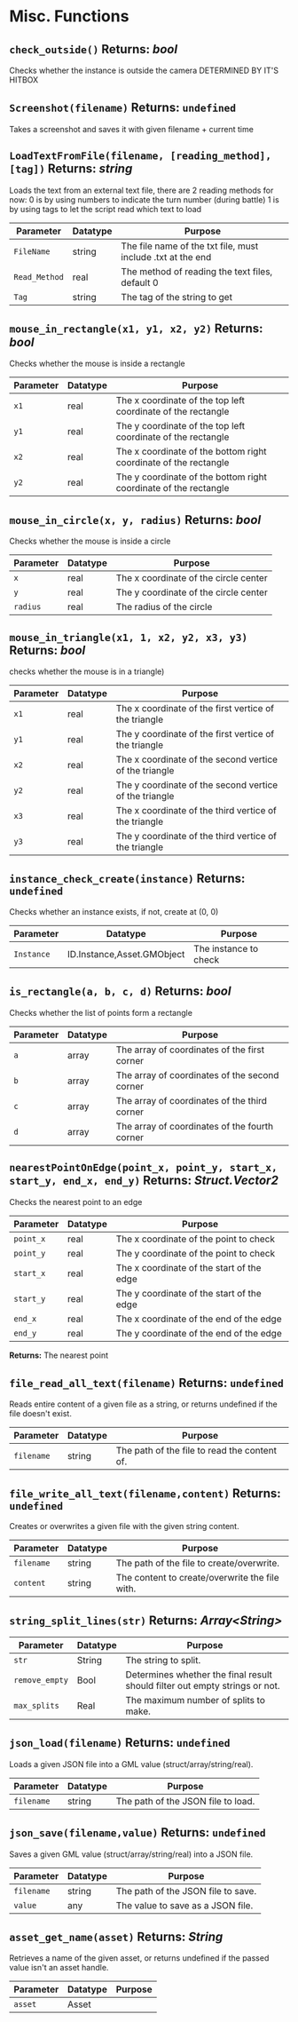 # Misc. Functions

## `check_outside()` Returns: *bool*
Checks whether the instance is outside the camera DETERMINED BY IT'S HITBOX

## `Screenshot(filename)` Returns: `undefined`
Takes a screenshot and saves it with given filename + current time

## `LoadTextFromFile(filename, [reading_method], [tag])` Returns: *string*
Loads the text from an external text file, there are 2 reading methods for now:
0 is by using numbers to indicate the turn number (during battle)
1 is by using tags to let the script read which text to load

| Parameter | Datatype  | Purpose |
|-----------|-----------|---------|
|`FileName` |string |The file name of the txt file, must include .txt at the end |
|`Read_Method` |real |The method of reading the text files, default 0 |
|`Tag` |string |The tag of the string to get |

## `mouse_in_rectangle(x1, y1, x2, y2)` Returns: *bool*
Checks whether the mouse is inside a rectangle

| Parameter | Datatype  | Purpose |
|-----------|-----------|---------|
|`x1` |real |The x coordinate of the top left coordinate of the rectangle |
|`y1` |real |The y coordinate of the top left coordinate of the rectangle |
|`x2` |real |The x coordinate of the bottom right coordinate of the rectangle |
|`y2` |real |The y coordinate of the bottom right coordinate of the rectangle |

## `mouse_in_circle(x, y, radius)` Returns: *bool*
Checks whether the mouse is inside a circle

| Parameter | Datatype  | Purpose |
|-----------|-----------|---------|
|`x` |real |The x coordinate of the circle center |
|`y` |real |The y coordinate of the circle center |
|`radius` |real |The radius of the circle |

## `mouse_in_triangle(x1, 1, x2, y2, x3, y3)` Returns: *bool*
checks whether the mouse is in a triangle)

| Parameter | Datatype  | Purpose |
|-----------|-----------|---------|
|`x1` |real |The x coordinate of the first vertice of the triangle |
|`y1` |real |The y coordinate of the first vertice of the triangle |
|`x2` |real |The x coordinate of the second vertice of the triangle |
|`y2` |real |The y coordinate of the second vertice of the triangle |
|`x3` |real |The x coordinate of the third vertice of the triangle |
|`y3` |real |The y coordinate of the third vertice of the triangle |

## `instance_check_create(instance)` Returns: `undefined`
Checks whether an instance exists, if not, create at (0, 0)

| Parameter | Datatype  | Purpose |
|-----------|-----------|---------|
|`Instance` |ID.Instance,Asset.GMObject |The instance to check |








## `is_rectangle(a, b, c, d)` Returns: *bool*
Checks whether the list of points form a rectangle

| Parameter | Datatype  | Purpose |
|-----------|-----------|---------|
|`a` |array |The array of coordinates of the first corner |
|`b` |array |The array of coordinates of the second corner |
|`c` |array |The array of coordinates of the third corner |
|`d` |array |The array of coordinates of the fourth corner |

## `nearestPointOnEdge(point_x, point_y, start_x, start_y, end_x, end_y)` Returns: *Struct.Vector2*
Checks the nearest point to an edge

| Parameter | Datatype  | Purpose |
|-----------|-----------|---------|
|`point_x` |real |The x coordinate of the point to check |
|`point_y` |real |The y coordinate of the point to check |
|`start_x` |real |The x coordinate of the start of the edge |
|`start_y` |real |The y coordinate of the start of the edge |
|`end_x` |real |The x coordinate of the end of the edge |
|`end_y` |real |The y coordinate of the end of the edge |

**Returns:** The nearest point

## `file_read_all_text(filename)` Returns: `undefined`
Reads entire content of a given file as a string, or returns undefined if the file doesn't exist.

| Parameter | Datatype  | Purpose |
|-----------|-----------|---------|
|`filename` |string |The path of the file to read the content of. |













## `file_write_all_text(filename,content)` Returns: `undefined`
Creates or overwrites a given file with the given string content.

| Parameter | Datatype  | Purpose |
|-----------|-----------|---------|
|`filename` |string |The path of the file to create/overwrite. |
|`content` |string |The content to create/overwrite the file with. |









## `string_split_lines(str)` Returns: *Array\<String\>*

| Parameter | Datatype  | Purpose |
|-----------|-----------|---------|
|`str` |String |The string to split. |
|`remove_empty` |Bool |Determines whether the final result should filter out empty strings or not. |
|`max_splits` |Real |The maximum number of splits to make. |

## `json_load(filename)` Returns: `undefined`
Loads a given JSON file into a GML value (struct/array/string/real).

| Parameter | Datatype  | Purpose |
|-----------|-----------|---------|
|`filename` |string |The path of the JSON file to load. |















## `json_save(filename,value)` Returns: `undefined`
Saves a given GML value (struct/array/string/real) into a JSON file.

| Parameter | Datatype  | Purpose |
|-----------|-----------|---------|
|`filename` |string |The path of the JSON file to save. |
|`value` |any |The value to save as a JSON file. |






## `asset_get_name(asset)` Returns: *String*
Retrieves a name of the given asset, or returns undefined if the passed value isn't an asset handle.

| Parameter | Datatype  | Purpose |
|-----------|-----------|---------|
|`asset` |Asset | |
